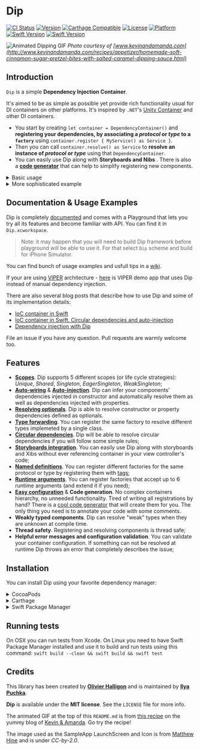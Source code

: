 # Dip

[![CI Status](https://travis-ci.org/AliSoftware/Dip.svg?branch=develop)](https://travis-ci.org/AliSoftware/Dip)
[![Version](https://img.shields.io/cocoapods/v/Dip.svg?style=flat)](http://cocoapods.org/pods/Dip)
[![Carthage Compatible](https://img.shields.io/badge/Carthage-compatible-4BC51D.svg?style=flat)](https://github.com/Carthage/Carthage)
[![License](https://img.shields.io/cocoapods/l/Dip.svg?style=flat)](http://cocoapods.org/pods/Dip)
[![Platform](https://img.shields.io/cocoapods/p/Dip.svg?style=flat)](http://cocoapods.org/pods/Dip)
[![Swift Version](https://img.shields.io/badge/Swift-4.0--4.2-F16D39.svg?style=flat)](https://developer.apple.com/swift)
[![Swift Version](https://img.shields.io/badge/Linux-4.0--4.2-4BC51D.svg?style=flat)](https://developer.apple.com/swift)

![Animated Dipping GIF](cinnamon-pretzels-caramel-dipping.gif)
_Photo courtesy of [www.kevinandamanda.com](http://www.kevinandamanda.com/recipes/appetizer/homemade-soft-cinnamon-sugar-pretzel-bites-with-salted-caramel-dipping-sauce.html)_

## Introduction

`Dip` is a simple **Dependency Injection Container**.

It's aimed to be as simple as possible yet provide rich functionality usual for DI containers on other platforms. It's inspired by `.NET`'s [Unity Container](https://msdn.microsoft.com/library/ff647202.aspx) and other DI containers.

* You start by creating `let container = DependencyContainer()` and **registering your dependencies, by associating a _protocol_ or _type_ to a `factory`** using `container.register { MyService() as Service }`.
* Then you can call `container.resolve() as Service` to **resolve an instance of _protocol_ or _type_** using that `DependencyContainer`.
* You can easily use Dip along with **Storyboards and Nibs** . There is also a **[code generator](https://github.com/ilyapuchka/dipgen)** that can help to simplify registering new components.

<details>
<summary>Basic usage</summary>

```swift
import Dip

@UIApplicationMain
class AppDelegate: UIResponder, UIApplicationDelegate {

    // Create the container
    private let container = DependencyContainer { container in

        // Register some factory. ServiceImp here implements protocol Service
        container.register { ServiceImp() as Service }
    }

    func application(application: UIApplication, didFinishLaunchingWithOptions launchOptions: [NSObject: AnyObject]?) -> Bool {

        // Resolve a concrete instance. Container will instantiate new instance of ServiceImp
        let service = try! container.resolve() as Service

        ...
    }
}

```

</details>

<details>
<summary>More sophisticated example</summary>

```swift
import Dip

class AppDelegate: UIResponder, UIApplicationDelegate {
	private let container = DependencyContainer.configure()
	...
}

//CompositionRoot.swift
import Dip
import DipUI

extension DependencyContainer {

	static func configure() -> DependencyContainer {
		return DependencyContainer { container in
			unowned let container = container
			DependencyContainer.uiContainers = [container]

			container.register(tag: "ViewController") { ViewController() }
			  .resolvingProperties { container, controller in
				  controller.animationsFactory = try container.resolve() as AnimationsFactory
			}

			container.register { AuthFormBehaviourImp(apiClient: $0) as AuthFormBehaviour }
			container.register { container as AnimationsFactory }
			container.register { view in ShakeAnimationImp(view: view) as ShakeAnimation }
			container.register { APIClient(baseURL: NSURL(string: "http://localhost:2368")!) as ApiClient }
		}
	}

}

extension DependencyContainer: AnimationsFactory {
    func shakeAnimation(view: UIView) -> ShakeAnimation {
        return try! self.resolve(withArguments: view)
    }
}

extension ViewController: StoryboardInstantiatable {}

//ViewController.swift

class ViewController {
    var animationsFactory: AnimationsFactory?

    private let _formBehaviour = Injected<AuthFormBehaviour>()

    var formBehaviour: AuthFormBehaviour? {
        return _formBehaviour.value
    }
	...
}

```

</details>

## Documentation & Usage Examples

Dip is completely [documented](http://cocoadocs.org/docsets/Dip/5.0.0/) and comes with a Playground that lets you try all its features and become familiar with API. You can find it in `Dip.xcworkspace`.

> Note: it may happen that you will need to build Dip framework before playground will be able to use it. For that select `Dip` scheme and build for iPhone Simulator.

You can find bunch of usage examples and usfull tips in a [wiki](../../wiki).

If your are using [VIPER](https://www.objc.io/issues/13-architecture/viper/) architecture - [here](https://github.com/ilyapuchka/VIPER-SWIFT) is VIPER demo app that uses Dip instead of manual dependency injection.

There are also several blog posts that describe how to use Dip and some of its implementation details:

- [IoC container in Swift](http://ilya.puchka.me/ioc-container-in-swift/)
- [IoC container in Swift. Circular dependencies and auto-injection](http://ilya.puchka.me/ioc-container-in-swift-circular-dependencies-and-auto-injection/)
- [Dependency injection with Dip](http://ilya.puchka.me/dependency-injecinjection-with-dip/)

File an issue if you have any question. Pull requests are warmly welcome too.


## Features

- **[Scopes](../../wiki/scopes)**. Dip supports 5 different scopes (or life cycle strategies): _Unique_, _Shared_, _Singleton_, _EagerSingleton_, _WeakSingleton_;
- **[Auto-wiring](../../wiki/auto-wiring)** & **[Auto-injection](../../wiki/auto-injection)**. Dip can infer your components' dependencies injected in constructor and automatically resolve them as well as dependencies injected with properties.
- **[Resolving optionals](../../wiki/resolving-optionals)**. Dip is able to resolve constructor or property dependencies defined as optionals.
- **[Type forwarding](../../wiki/type-forwarding)**. You can register the same factory to resolve different types implemeted by a single class.
- **[Circular dependencies](../../wiki/circular-dependencies)**. Dip will be able to resolve circular dependencies if you will follow some simple rules;
- **[Storyboards integration](../../wiki/storyboards-integration)**. You can easily use Dip along with storyboards and Xibs without ever referencing container in your view controller's code;
- **[Named definitions](../../wiki/named-definitions)**. You can register different factories for the same protocol or type by registering them with [tags]();
- **[Runtime arguments](../../wiki/runtime-arguments)**. You can register factories that accept up to 6 runtime arguments (and extend it if you need);
- **[Easy configuration](../../wiki/containers-collaboration)** & **Code generation**. No complex containers hierarchy, no unneeded functionality. Tired of writing all registrations by hand? There is a [cool code generator](https://github.com/ilyapuchka/dipgen) that will create them for you. The only thing you need is to annotate your code with some comments.
- **Weakly typed components**. Dip can resolve "weak" types when they are unknown at compile time.
- **Thread safety**. Registering and resolving components is thread safe;
- **Helpful error messages and configuration validation**. You can validate your container configuration. If something can not be resolved at runtime Dip throws an error that completely describes the issue;


## Installation

You can install Dip using your favorite dependency manager:

<details>
<summary>CocoaPods</summary>

`pod "Dip"`

</details>

<details>
<summary>Carthage</summary>

```
github "AliSoftware/Dip"
```

To build for Swift 2.3 run Carthage with `--toolchain com.apple.dt.toolchain.Swift_2_3` option.

</details>

<details>
<summary>Swift Package Manager</summary>

```swift
.Package(url: "https://github.com/AliSoftware/Dip", majorVersion: 5, minor: 0)
```

</details>

## Running tests

On OSX you can run tests from Xcode. On Linux you need to have Swift Package Manager installed and use it to build and run tests using this command: `swift build --clean && swift build && swift test`

## Credits

This library has been created by [**Olivier Halligon**](olivier@halligon.net) and is maintained by [**Ilya Puchka**](https://twitter.com/ilyapuchka).

**Dip** is available under the **MIT license**. See the `LICENSE` file for more info.

The animated GIF at the top of this `README.md` is from [this recipe](http://www.kevinandamanda.com/recipes/appetizer/homemade-soft-cinnamon-sugar-pretzel-bites-with-salted-caramel-dipping-sauce.html) on the yummy blog of [Kevin & Amanda](http://www.kevinandamanda.com/recipes/). Go try the recipe!

The image used as the SampleApp LaunchScreen and Icon is from [Matthew Hine](https://commons.wikimedia.org/wiki/File:Chocolate_con_churros_-_San_Ginés,_Madrid.jpg) and is under _CC-by-2.0_.
